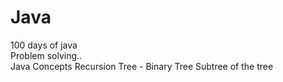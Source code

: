 # Java
100 days of java
<br/>
Problem solving.. <br/>
Java Concepts
Recursion
Tree - Binary Tree
Subtree of the tree

